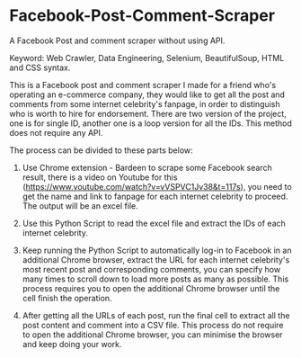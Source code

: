 # Facebook-Post-Comment-Scraper
A Facebook Post and comment scraper without using API.

Keyword: Web Crawler, Data Engineering, Selenium, BeautifulSoup, HTML and CSS syntax.   

This is a Facebook post and comment scraper I made for a friend who's operating an e-commerce company, they would like to get all the post and comments from some internet celebrity's fanpage, in order to distinguish who is worth to hire for endorsement.
There are two version of the project, one is for single ID, another one is a loop version for all the IDs. This method does not require any API.

The process can be divided to these parts below:
1. Use Chrome extension - Bardeen to scrape some Facebook search result, there is a video on Youtube for this (https://www.youtube.com/watch?v=vVSPVC1Jv38&t=117s), you need to get the name and link to fanpage for each internet celebrity to proceed. The output will be an excel file.

2. Use this Python Script to read the excel file and extract the IDs of each internet celebrity.

3. Keep running the Python Script to automatically log-in to Facebook in an additional Chrome browser, extract the URL for each internet celebrity's most recent post and corresponding comments, you can specify how many times to scroll down to load more posts as many as possible. This process requires you to open the additional Chrome browser until the cell finish the operation.

4. After getting all the URLs of each post, run the final cell to extract all the post content and comment into a CSV file. This process do not require to open the additional Chrome browser, you can minimise the browser and keep doing your work. 
